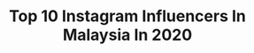 ---
title: Top 10 Instagram Influencers In Malaysia In 2020
description: >-
  Find top Instagram influencers in Malaysia in 2020. Most popular hashtags: #jer #portraitphotography #photooftheday #brunettemodel.
platform: Instagram
profiles:
  - username: "sushalove"
    fullname: >-
      Sharen 🦋
    location: "Malaysia"
    followers: 17028
    engagement: 737
    commentsToLikes: 0.238608
    id: ck14ju3t3m7220i190pvjobxv
    verified: false
    hashtags: "#pakistanstreetstyle, #brunettehair, #stayhome, #portraitsquad"
  - username: "ruska.karkashadze"
    fullname: >-
      RUSKA KARKASHADZE/Actress
    location: "Malaysia"
    followers: 102349
    engagement: 493
    commentsToLikes: 0.044034
    id: ck15rtli29n100i19yn2ff6p2
    verified: false
    hashtags: "#actrees, #dancingwiththestars, #color, #selfie"
  - username: "_davidyan"
    fullname: >-
      David Yan
    location: "Malaysia"
    followers: 7405
    engagement: 2665
    commentsToLikes: 0.050385
    id: ck8t3v9k24mj10j78nrss14ql
    verified: false
    hashtags: ""
  - username: "emilykcl"
    fullname: >-
      Emily Kong 江倩龄
    location: "Malaysia"
    followers: 52238
    engagement: 1201
    commentsToLikes: 0.036228
    id: ck5q82l9i45pt0i111gwa29rp
    verified: false
    hashtags: "#coachmy, #joyful, #godisjoyandpeace, #myluxluminique"
  - username: "setiawanadeee"
    fullname: >-
      adepati
    location: "Malaysia"
    followers: 3009
    engagement: 2716
    commentsToLikes: 0.088856
    id: ck5hluc0qkvmk0i11roxmnjb0
    verified: false
    hashtags: "#potraitmode, #shotoniphone, #evosroar"
  - username: "bbhulkrj"
    fullname: >-
      Influencer | Blasian | Curly
    location: "Malaysia"
    followers: 12396
    engagement: 1496
    commentsToLikes: 0.144967
    id: ck5q1xjibd9pv0i11mgorcm78
    verified: false
    hashtags: "#throwback, #balleralert, #curlyboy, #curly"
  - username: "iamdanielang"
    fullname: >-
      Daniel Ang Kok Chun, 洪国竣
    location: "Malaysia"
    followers: 31630
    engagement: 396
    commentsToLikes: 0.074791
    id: ck5zvebcl42lt0i1419py1m1z
    verified: false
    hashtags: "#thfcny2020, #asicsfamily, #vichysg, #ghdsg"
  - username: "robinsnelders"
    fullname: >-
      
    location: "Malaysia"
    followers: 19862
    engagement: 1477
    commentsToLikes: 0.032722
    id: ck0u81btm66ma0i19ryhttlie
    verified: false
    hashtags: "#femmeluxe, #femmeluxefinery, #tb"
  - username: "thesupreme_connect"
    fullname: >-
      Marino 🇬🇧🇲🇾🇨🇾
    location: "Malaysia"
    followers: 15349
    engagement: 549
    commentsToLikes: 0.239122
    id: ck55o44j67ldj0i116akgh4ii
    verified: false
    hashtags: "#squadup, #squadgoals, #wishyoursquadwaslikemine, #kualalumpur"
  - username: "jeremylaous"
    fullname: >-
      柳應廷 Jer
    location: "Malaysia"
    followers: 29118
    engagement: 1729
    commentsToLikes: 0.025562
    id: ck5hdqwldoweh0i11455ci5ly
    verified: false
    hashtags: "#1998, #jerdan, #jer, #mirrorweare"
---